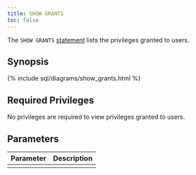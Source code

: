 ```yaml
---
title: SHOW GRANTS
toc: false
---
```


The `SHOW GRANTS` [statement](sql-statements.html) lists the privileges granted to users.

<div id="toc"></div>

## Synopsis

{% include sql/diagrams/show_grants.html %}

## Required Privileges

No privileges are required to view privileges granted to users.

## Parameters

| Parameter | Description |
|-----------|-------------|
|  |  |
